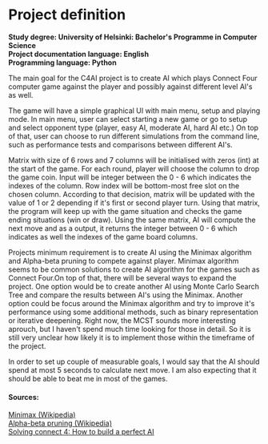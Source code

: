 # Project definition
**Study degree: University of Helsinki: Bachelor's Programme in Computer Science**  
**Project documentation language: English**  
**Programming language: Python**  

The main goal for the C4AI project is to create AI which plays Connect Four computer game against the player and possibly against different level AI's as well. 

The game will have a simple graphical UI with main menu, setup and playing mode. In main menu, user can select starting a new game or go to setup and select opponent type (player, easy AI, moderate AI, hard AI etc.) On top of that, user can choose to run different simulations from the command line, such as performance tests and comparisons between different AI's.

Matrix with size of 6 rows and 7 columns will be initialised with zeros (int) at the start of the game. For each round, player will choose the column to drop the game coin. Input will be integer between the 0 - 6 which indicates the indexes of the column. Row index will be bottom-most free slot on the chosen column. According to that decision, matrix will be updated with the value of 1 or 2 depending if it's first or second player turn. Using that matrix, the program will keep up with the game situation and checks the game ending situations (win or draw). Using the same matrix, AI will compute the next move and as a output, it returns the integer between 0 - 6 which indicates as well the indexes of the game board columns.

Projects minimum requirement is to create AI using the Minimax algorithm and Alpha-beta pruning to compete against player. Minimax algorithm seems to be common solutions to create AI algorithm for the games such as Connect Four.On top of that, there will be several ways to expand the project. One option would be to create another AI using Monte Carlo Search Tree and compare the results between AI's using the Minimax. Another option could be focus around the Minimax algorithm and try to improve it's performance using some additional methods, such as binary representation or iterative deepening. Right now, the MCST sounds more interesting aprouch, but I haven't spend much time looking for those in detail. So it is still very unclear how likely it is to implement those within the timeframe of the project.

In order to set up couple of measurable goals, I would say that the AI should spend at most 5 seconds to calculate next move. I am also expecting that it should be able to beat me in most of the games.

#### Sources:  
[Minimax (Wikipedia)](https://en.wikipedia.org/wiki/Minimax)  
[Alpha-beta pruning (Wikipedia)](https://en.wikipedia.org/wiki/Alpha_beta_pruning)  
[Solving connect 4: How to build a perfect AI](http://blog.gamesolver.org/)  

